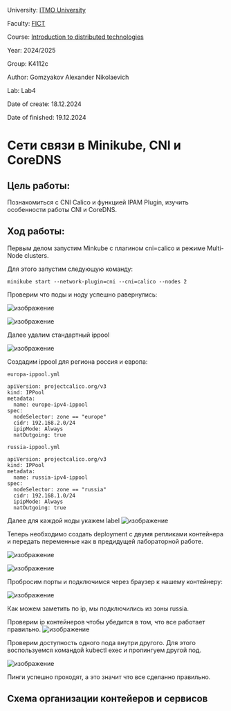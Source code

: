 University: [ITMO University](https://itmo.ru/ru/)

Faculty: [FICT](https://fict.itmo.ru)

Course: [Introduction to distributed technologies](https://github.com/itmo-ict-faculty/introduction-to-distributed-technologies)

Year: 2024/2025

Group: K4112c

Author: Gomzyakov Alexander Nikolaevich

Lab: Lab4

Date of create: 18.12.2024

Date of finished: 19.12.2024

# Сети связи в Minikube, CNI и CoreDNS #

## Цель работы: ##
Познакомиться с CNI Calico и функцией IPAM Plugin, изучить особенности работы CNI и CoreDNS.

## Ход работы: ##

Первым делом запустим Minkube с плагином cni=calico и режиме Multi-Node clusters. 

Для этого запустим следующую команду:

```
minikube start --network-plugin=cni --cni=calico --nodes 2
```

Проверим что поды и ноду успешно равернулись: 

![изображение](https://github.com/user-attachments/assets/d6958ae5-c526-41b1-9cfb-20323c66a9df)

![изображение](https://github.com/user-attachments/assets/7972df75-3a40-4e83-8155-3cf207aa1308)

Далее удалим стандартный ippool

![изображение](https://github.com/user-attachments/assets/53403436-dc6b-492c-b140-bc901ee28ab0)

Создадим ippool для региона россия и европа:

`
europa-ippool.yml
`


```
apiVersion: projectcalico.org/v3
kind: IPPool
metadata: 
  name: europe-ipv4-ippool
spec:
  nodeSelector: zone == "europe"
  cidr: 192.168.2.0/24
  ipipMode: Always
  natOutgoing: true
```

`
russia-ippool.yml
`

```
apiVersion: projectcalico.org/v3
kind: IPPool
metadata: 
  name: russia-ipv4-ippool
spec:
  nodeSelector: zone == "russia"
  cidr: 192.168.1.0/24
  ipipMode: Always
  natOutgoing: true
```

Далее для каждой ноды укажем label
![изображение](https://github.com/user-attachments/assets/89d77928-7362-475b-8af4-c4fca8c293ff)

Теперь необходимо создать deployment с двумя репликами контейнера и передать переменные как в предидущей лабораторной работе. 

![изображение](https://github.com/user-attachments/assets/0a533ac4-7e8f-4fcd-a9d1-26e63e36adef)

![изображение](https://github.com/user-attachments/assets/7be852d3-fdcd-4650-aa2c-cdcfa7efd3b4)

Пробросим порты и подключимся через браузер к нашему контейнеру: 

![изображение](https://github.com/user-attachments/assets/197f5b49-1557-402d-80cc-002692969368)

Как можем заметить по ip, мы подключились из зоны russia.

Проверим ip контейнеров чтобы убедится в том, что все работает правильно. 
![изображение](https://github.com/user-attachments/assets/101a6543-7807-4122-aa5c-3d09b508e9a7)

Проверим доступность одного пода внутри другого. Для этого воспользуемся командой kubectl exec и пропингуем другой под. 

![изображение](https://github.com/user-attachments/assets/5b2fb1d3-6a2b-46db-86f4-986b4c1bf8c6)

Пинги успешно проходят, а это значит что все сделанно правильно.


## Схема организации контейеров и сервисов ##
